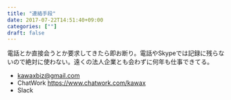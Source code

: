 ```yaml
---
title: "連絡手段"
date: 2017-07-22T14:51:40+09:00
categories: [""]
draft: false
---
```


電話とか直接会うとか要求してきたら即お断り。電話やSkypeでは記録に残らないので絶対に使わない。遠くの法人企業とも会わずに何年も仕事できてる。

- kawaxbiz@gmail.com
- ChatWork https://www.chatwork.com/kawax
- Slack
